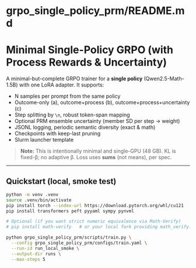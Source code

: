 # grpo_single_policy_prm/README.md
# Minimal Single-Policy GRPO (with Process Rewards & Uncertainty)

A minimal-but-complete GRPO trainer for a **single policy** (Qwen2.5-Math-1.5B) with one LoRA adapter. It supports:

- N samples per prompt from the same policy
- Outcome-only (a), outcome+process (b), outcome+process+uncertainty (c)
- Step splitting by `\n`, robust token-span mapping
- Optional PRM ensemble uncertainty (member SD per step → weight)
- JSONL logging, periodic semantic diversity (exact & math)
- Checkpoints with keep-last pruning
- Slurm launcher template

> **Note:** This is intentionally minimal and single-GPU (48 GB). KL is fixed-β; no adaptive β. Loss uses **sums** (not means), per spec.

---

## Quickstart (local, smoke test)

```bash
python -m venv .venv
source .venv/bin/activate
pip install torch --index-url https://download.pytorch.org/whl/cu121    # choose your CUDA
pip install transformers peft pyyaml sympy pynvml

# Optional (if you want strict numeric equivalence via Math-Verify)
# pip install math-verify   # or your local fork providing math_verify.is_equiv()

python grpo_single_policy_prm/scripts/train.py \
  --config grpo_single_policy_prm/configs/train.yaml \
  --run-id run_local_smoke \
  --output-dir runs \
  --max-steps 5
